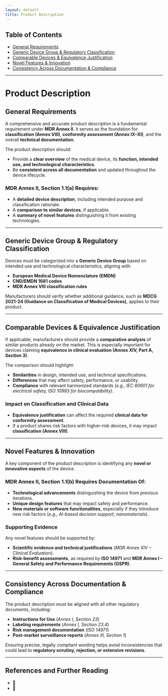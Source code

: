 ```yaml
---
layout: default
title: Product Description
---
```


## Table of Contents
- [General Requirements](#general-requirements)
- [Generic Device Group & Regulatory Classification](#generic-device-group--regulatory-classification)
- [Comparable Devices & Equivalence Justification](#comparable-devices--equivalence-justification)
- [Novel Features & Innovation](#novel-features--innovation)
- [Consistency Across Documentation & Compliance](#consistency-across-documentation--compliance)

---

# Product Description

## General Requirements
A comprehensive and accurate product description is a fundamental requirement under **MDR Annex II**. It serves as the foundation for **classification (Annex VIII)**, **conformity assessment (Annex IX–XI)**, and the overall **technical documentation**.

The product description should:
- Provide a **clear overview** of the medical device, its **function, intended use, and technological characteristics**.
- Be **consistent across all documentation** and updated throughout the device lifecycle.

### **MDR Annex II, Section 1.1(a) Requires:**
- A **detailed device description**, including intended purpose and classification rationale.
- A **comparison to similar devices**, if applicable.
- A **summary of novel features** distinguishing it from existing technologies.

---

## Generic Device Group & Regulatory Classification
Devices must be categorized into a **Generic Device Group** based on intended use and technological characteristics, aligning with:
- **European Medical Device Nomenclature (EMDN)**
- **CND/EMDN 1681 codes**
- **MDR Annex VIII classification rules**

Manufacturers should verify whether additional guidance, such as **MDCG 2021-24 (Guidance on Classification of Medical Devices)**, applies to their product.

---

## Comparable Devices & Equivalence Justification
If applicable, manufacturers should provide a **comparative analysis** of similar products already on the market. This is especially important for devices claiming **equivalence in clinical evaluation (Annex XIV, Part A, Section 3)**.

The comparison should highlight:
- **Similarities** in design, intended use, and technical specifications.
- **Differences** that may affect safety, performance, or usability.
- **Compliance** with relevant harmonized standards (*e.g., IEC 60601 for electrical safety, ISO 10993 for biocompatibility*).

### **Impact on Classification and Clinical Data**
- **Equivalence justification** can affect the required **clinical data for conformity assessment**.
- If a product shares risk factors with higher-risk devices, it may impact **classification (Annex VIII)**.

---

## Novel Features & Innovation
A key component of the product description is identifying any **novel or innovative aspects** of the device.

### **MDR Annex II, Section 1.1(b) Requires Documentation Of:**
- **Technological advancements** distinguishing the device from previous iterations.
- **Unique design features** that may impact safety and performance.
- **New materials or software functionalities**, especially if they introduce new risk factors (*e.g., AI-based decision support, nanomaterials*).

### **Supporting Evidence**
Any novel features should be supported by:
- **Scientific evidence and technical justifications** (*MDR Annex XIV – Clinical Evaluation*).
- **Risk-benefit assessments**, as required by **ISO 14971** and **MDR Annex I – General Safety and Performance Requirements (GSPR)**.

---

## Consistency Across Documentation & Compliance
The product description must be aligned with all other regulatory documents, including:
- **Instructions for Use** (*Annex I, Section 23*)
- **Labeling requirements** (*Annex I, Section 23.4*)
- **Risk management documentation** (*ISO 14971*)
- **Post-market surveillance reports** (*Annex III, Section 1*)

Ensuring precise, legally compliant wording helps avoid inconsistencies that could lead to **regulatory scrutiny, rejection, or extensive revisions**.

---

## References and Further Reading
- 📄 **[]()**
- 🔗 **[]()**